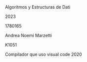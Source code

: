 Algoritmos y Estructuras de Dati

2023

1780165

Andrea Noemi Marzetti

K1051

Compilador que uso visual code 2020
